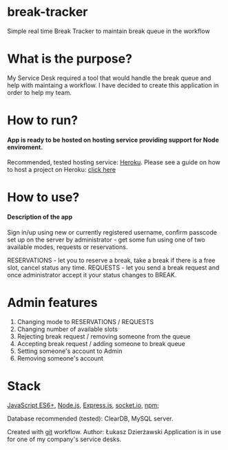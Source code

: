 # break-tracker
Simple real time Break Tracker to maintain break queue in the workflow

# What is the purpose? 
My Service Desk required a tool that would handle the break queue and help with maintaing a workflow. I have decided to create this application in order to help my team. 

# How to run?
#### App is ready to be hosted on hosting service providing support for Node enviroment. 

Recommended, tested hosting service: [Heroku](https://dashboard.heroku.com/). 
Please see a guide on how to host a project on Heroku: [click here](https://devcenter.heroku.com/start)
# How to use? 

#### Description of the app


Sign in/up using new or currently registered username, confirm passcode set up on the server by administrator - get some fun using one of two available modes, requests or reservations. 

RESERVATIONS - let you to reserve a break, take a break if there is a free slot, cancel status any time.
REQUESTS - let you send a break request and once administrator accept it your status changes to BREAK.


# Admin features

1) Changing mode to RESERVATIONS / REQUESTS
2) Changing number of available slots
3) Rejecting break request / removing someone from the queue
4) Accepting break request / adding someone to break queue
5) Setting someone's account to Admin
6) Removing someone's account

# Stack

[JavaScript ES6+](https://www.ecma-international.org/default.htm), [Node.js](https://nodejs.org/en/), [Express.js](https://expressjs.com/), [socket.io](https://socket.io/), [npm](https://www.npmjs.com/);

Database recommended (tested): ClearDB, MySQL server. 

Created with [git](https://git-scm.com/) workflow.
Author: Łukasz Dzierżawski
Application is in use for one of my company's service desks.
